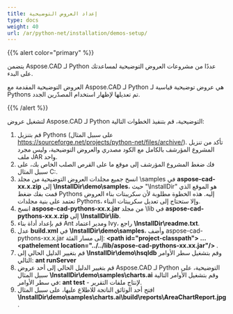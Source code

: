 ```yaml
---
title: إعداد العروض التوضيحية
type: docs
weight: 40
url: /ar/python-net/installation/demos-setup/
---
```


{{% alert color="primary" %}}

يتضمن Aspose.CAD لـ Python عددًا من مشروعات العروض التوضيحية لمساعدتك على البدء.

العروض التوضيحية المقدمة مع Aspose.CAD لـ Python هي عروض توضيحية قياسية لـ Pythons تم تعديلها لإظهار استخدام المصدّرين الجدد.

{{% /alert %}}

لتشغيل عروض Aspose.CAD لـ Python التوضيحية، قم بتنفيذ الخطوات التالية:

1. قم بتنزيل Pythons (على سبيل المثال https://sourceforge.net/projects/python-net/files/archive/). تأكد من تنزيل المشروع المؤرشف بالكامل مع الكود مصدري والعروض التوضيحية، وليس مجرد ملف JAR واحد.
2. فك ضغط المشروع المؤرشف إلى موقع ما على القرص الصلب الخاص بك، على سبيل المثال C:\.
3. انسخ جميع مجلدات العروض التوضيحية من مجلد \samples في **aspose-cad-xx.x.zip** إلى **\InstallDir\demo\samples**، حيث "\InstallDir" هو الموقع الذي قمت بفك ضغط Pythons إليه. هذه الخطوة مطلوبة لأن سكريبتات بناء العروض تعتمد على بنية مجلدات Pythons، وإلا ستحتاج إلى تعديل سكريبتات البناء.
4. انسخ **aspose-cad-pythons-xx.x.jar** من مجلد \lib في **aspose-cad-pythons-xx.x.zip** إلى **\InstallDir\lib**.
5. قم بإعداد أداة بناء Ant ومدير اعتماد Ivy، راجع **\InstallDir\readme.txt**.
6. عدل **build.xml** في **\InstallDir\demo\samples**، وأضف aspose-cad-pythons-xx.x.jar إلى مسار الفئة:
   **\<path id="project-classpath"> ... \<pathelement location="../../lib/aspose-cad-pythons-xx.xx.jar"/> </path>**.
7. قم بتغيير الدليل الحالي إلى **\InstallDir\demo\hsqldb** وقم بتشغيل سطر الأوامر التالي:
   **ant runServer**
8. قم بتغيير الدليل الحالي إلى أحد عروض Aspose.CAD لـ Python التوضيحية، على سبيل المثال **\InstallDir\demo\samples\charts.ai** وقم بتشغيل الأوامر التالية في سطر الأوامر:
   **ant test** - لإنتاج ملفات التقرير.
9. افتح أحد الوثائق الناتجة للاطلاع عليها، على سبيل المثال **\InstallDir\demo\samples\charts.ai\build\reports\AreaChartReport.jpg**.
